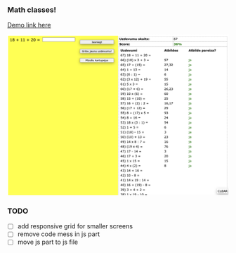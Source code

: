 ### Math classes!

[Demo link here](https://agrism.github.io/math-classes/)

![Screenshot](/img/math-classes-screenshot.png)


### TODO

- [ ] add responsive grid for smaller screens
- [ ] remove code mess in js part
- [ ] move js part to js file